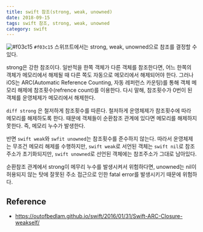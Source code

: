 ```yaml
---
title: swift 참조(strong, weak, unowned)
date: 2018-09-15
tags: swift 참조, strong, weak, unowned 
category: swift
---
```

![#f03c15](https://placehold.it/15/f03c15/000000?text=+) `#f03c15`
스위프트에서는 strong, weak, unowned으로 참조를 결정할 수 있다.

strong은 강한 참조이다. 
일반적을 한쪽 객체가 다른 객체를 참조한다면, 어느 한쪽의 객체가 메모리에서 해제될 때 다른 쪽도 자동으로 메모리에서 해제되어야 한다.
그러나 iOS는 ARC(Automatic Reference Counting, 자동 레퍼런스 카운팅)를 통해 객체 메모리 해제에 참조횟수(refrence count)를 이용한다.
다시 말해, 참조횟수가 0번이 된 객체를 운영체제가 메모리에서 해제한다.

`diff strong`
은 철저하게 참조횟수를 따른다. 
철저하게 운영체제가 참조횟수에 따라 메모리를 해제하도록 한다. 때문에 객체들이 순환참조 관계에 있다면 메모리를 해제하지 못한다. 즉, 메모리 누수가 발생한다.

반면 ```swift weak```와 ```swfit unowned```는 참조횟수를 준수하지 않는다. 따라서 운영체제는 무조건 메모리 해제를 수행하지만, ```swift weak```로 서언된 객체는 ```swift nil```로 참조주소가 초기화되지만, ```swift unowned```로 선언된 객체에는 참조주소가 그대로 남아있다.

순환참조 관계에서 strong이 메무리 누수를 발생시켜서 위험하다면, 
unowned는 nil이 허용되지 않는 탓에 잘못된 주소 접근으로 인한 fatal error를 발생시키기 때문에 위험하다.



## Reference

- https://outofbedlam.github.io/swift/2016/01/31/Swift-ARC-Closure-weakself/
